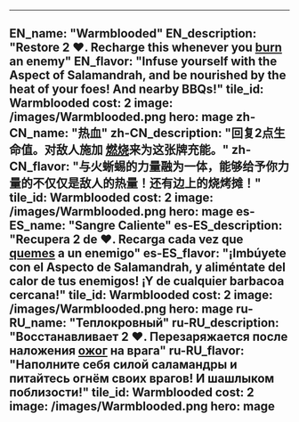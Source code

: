---

EN_name: "Warmblooded"
EN_description: "Restore 2 ❤️.  Recharge this whenever you  <u>burn</u> an enemy"
EN_flavor: "Infuse yourself with the Aspect of Salamandrah, and be nourished by the heat of your foes! And nearby BBQs!"
tile_id: Warmblooded
cost: 2
image: /images/Warmblooded.png
hero: mage
zh-CN_name: "热血"
zh-CN_description: "回复2点生命值。对敌人施加 <u>燃烧</u>来为这张牌充能。"
zh-CN_flavor: "与火蜥蜴的力量融为一体，能够给予你力量的不仅仅是敌人的热量！还有边上的烧烤摊！"
tile_id: Warmblooded
cost: 2
image: /images/Warmblooded.png
hero: mage
es-ES_name: "Sangre Caliente"
es-ES_description: "Recupera 2 de ❤️. Recarga cada vez que  <u>quemes</u> a un enemigo"
es-ES_flavor: "¡Imbúyete con el Aspecto de Salamandrah, y aliméntate del calor de tus enemigos! ¡Y de cualquier barbacoa cercana!"
tile_id: Warmblooded
cost: 2
image: /images/Warmblooded.png
hero: mage
ru-RU_name: "Теплокровный"
ru-RU_description: "Восстанавливает 2 ❤️. Перезаряжается после наложения  <u>ожог</u> на врага"
ru-RU_flavor: "Наполните себя силой саламандры и питайтесь огнём своих врагов! И шашлыком поблизости!"
tile_id: Warmblooded
cost: 2
image: /images/Warmblooded.png
hero: mage
---